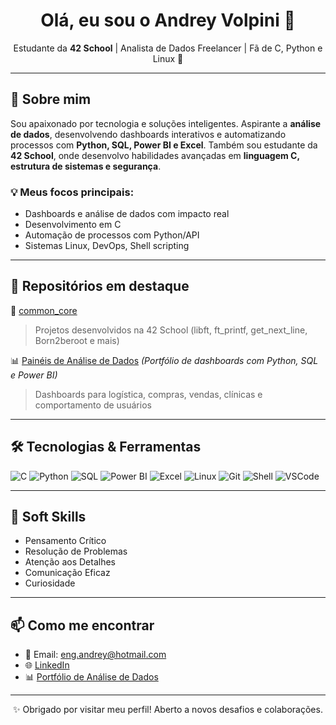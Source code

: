 <h1 align="center">Olá, eu sou o Andrey Volpini 👋</h1>

<p align="center">
  Estudante da <strong>42 School</strong> | Analista de Dados Freelancer | Fã de C, Python e Linux 🐧
</p>

---
## 🚀 Sobre mim
Sou apaixonado por tecnologia e soluções inteligentes. Aspirante a **análise de dados**, desenvolvendo dashboards interativos e automatizando processos com **Python, SQL, Power BI e Excel**. Também sou estudante da **42 School**, onde desenvolvo habilidades avançadas em **linguagem C, estrutura de sistemas e segurança**.


### 💡 Meus focos principais:
- Dashboards e análise de dados com impacto real
- Desenvolvimento em C
- Automação de processos com Python/API
- Sistemas Linux, DevOps, Shell scripting


---
## 📌 Repositórios em destaque

🌟 [common_core](https://github.com/andreyvolpini/common_core)  
> Projetos desenvolvidos na 42 School (libft, ft_printf, get_next_line, Born2beroot e mais)

📊 [Painéis de Análise de Dados](https://is.gd/J8Qk7U) *(Portfólio de dashboards com Python, SQL e Power BI)*  
> Dashboards para logística, compras, vendas, clínicas e comportamento de usuários


---
## 🛠️ Tecnologias & Ferramentas

![C](https://img.shields.io/badge/C-blue?style=flat-square&logo=c)
![Python](https://img.shields.io/badge/Python-3776AB?style=flat-square&logo=python&logoColor=white)
![SQL](https://img.shields.io/badge/SQL-4479A1?style=flat-square&logo=postgresql&logoColor=white)
![Power BI](https://img.shields.io/badge/PowerBI-F2C811?style=flat-square&logo=powerbi&logoColor=black)
![Excel](https://img.shields.io/badge/Excel-217346?style=flat-square&logo=microsoft-excel&logoColor=white)
![Linux](https://img.shields.io/badge/Linux-FCC624?style=flat-square&logo=linux&logoColor=black)
![Git](https://img.shields.io/badge/Git-F05032?style=flat-square&logo=git&logoColor=white)
![Shell](https://img.shields.io/badge/Shell-Bash-4EAA25?style=flat-square&logo=gnu-bash&logoColor=white)
![VSCode](https://img.shields.io/badge/VS%20Code-007ACC?style=flat-square&logo=visual-studio-code)


---
## 🧠 Soft Skills

- Pensamento Crítico
- Resolução de Problemas
- Atenção aos Detalhes
- Comunicação Eficaz
- Curiosidade


---
## 📫 Como me encontrar

- 💌 Email: eng.andrey@hotmail.com
- 🌐 [LinkedIn](https://www.linkedin.com/in/andrey-volpini/)
- 📊 [Portfólio de Análise de Dados](https://is.gd/J8Qk7U)

---

<p align="center">✨ Obrigado por visitar meu perfil! Aberto a novos desafios e colaborações.</p>
